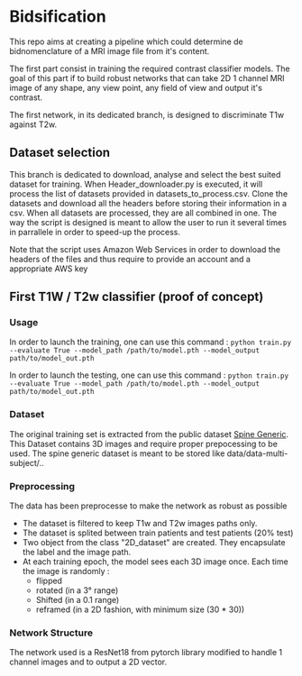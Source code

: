 # Bidsification

This repo aims at creating a pipeline which could determine de bidnomenclature of a MRI image file from it's content. 

The first part consist in training the required contrast classifier models.
The goal of this part if to build robust networks that can take 2D 1 channel MRI image of any shape, any view point, any field of view and output it's contrast.

The first network, in its dedicated branch, is designed to discriminate T1w against T2w.

## Dataset selection

This branch is dedicated to download, analyse and select the best suited dataset for training. When Header_downloader.py is executed, it will process the list of datasets provided in datasets_to_process.csv. Clone the datasets and download all the headers before storing their information in a csv. When all datasets are processed, they are all combined in one. The way the script is designed is meant to allow the user to run it several times in parrallele in order to speed-up the process.


Note that the script uses Amazon Web Services in order to download the headers of the files and thus require to provide an account and a appropriate AWS key

## First T1W / T2w classifier (proof of concept)

### Usage

In order to launch the training, one can use this command :
`python train.py --evaluate True --model_path /path/to/model.pth --model_output path/to/model_out.pth`

In order to launch the testing, one can use this command :
`python train.py --evaluate True --model_path /path/to/model.pth --model_output path/to/model_out.pth`

### Dataset

The original training set is extracted from the public dataset [Spine Generic](https://github.com/spine-generic/data-multi-subject).
This Dataset contains 3D images and require proper prepocessing to be used.
The spine generic dataset is meant to be stored like data/data-multi-subject/..

### Preprocessing

The data has been preprocesse to make the network as robust as possible

* The dataset is filtered to keep T1w and T2w images paths only.
* The dataset is splited between train patients and test patients (20% test)
* Two object from the class "2D_dataset" are created. They encapsulate the label and the image path.
* At each training epoch, the model sees each 3D image once. Each time the image is randomly :
    - flipped
    - rotated (in a 3° range)
    - Shifted (in a 0.1 range)
    - reframed (in a 2D fashion, with minimum size (30 * 30))

### Network Structure

The network used is a ResNet18 from pytorch library modified to handle 1 channel images and to output a 2D vector.